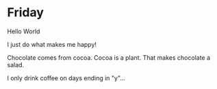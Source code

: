 # Friday
Hello World 

I just do what makes me happy!

Chocolate comes from cocoa. Cocoa is a plant. That makes chocolate a salad. 

I only drink coffee on days ending in "y"...
